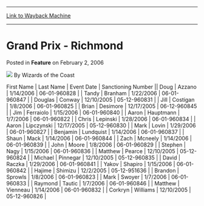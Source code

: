 
---
[Link to Wayback Machine](https://web.archive.org/web/20220810104811/https://magic.wizards.com/en/articles/archive/feature/grand-prix-richmond-2006-02-02)

[_metadata_:author]:- "Wizards of the Coast"
[_metadata_:description]:- "First NameLast NameEvent DateSanctioning"
[_metadata_:generator]:- "Drupal 7 (http://drupal.org)"
[_metadata_:node]:- "735951"
[_metadata_:publish_date]:- "2006-02-02"
[_metadata_:source]:- "div-main-content"
[_metadata_:title]:- "Grand Prix - Richmond"
[_metadata_:wayback_capture_timestamp]:- "2022-08-10 10:48:11"
[_metadata_:wayback_raw_url]:- "https://web.archive.org/web/20220810104811id_/https://magic.wizards.com/en/articles/archive/feature/grand-prix-richmond-2006-02-02"
[_metadata_:wayback_url]:- "https://magic.wizards.com/en/articles/archive/feature/grand-prix-richmond-2006-02-02"
---


Grand Prix - Richmond
=====================



 Posted in **Feature**
 on February 2, 2006 






![](https://media.magic.wizards.com/styles/auth_small/public/images/person/wizards_author.jpg)
By Wizards of the Coast













 First Name | Last Name | Event Date | Sanctioning Number || Doug | Azzano | 1/14/2006 | 06-01-960828 |
| Tandy | Branham | 1/22/2006 | 06-01-960847 |
| Douglas | Conway | 12/10/2005 | 05-12-960831 |
| Jill | Costigan | 1/8/2006 | 06-01-960825 |
| Brian | Desimore | 12/17/2005 | 06-12-960845 |
| Jim | Ferraiolo | 1/15/2006 | 06-01-960840 |
| Aaron | Hauptmann | 1/7/2006 | 06-01-960822 |
| Chris | Lepinski | 1/28/2006 | 06-01-960834 |
| Aaron | Lipczynski | 12/17/2005 | 05-12-960830 |
| Mark | Lovin | 1/29/2006 | 06-01-960827 |
| Benjamin | Lundquist | 1/14/2006 | 06-01-960837 |
| Shaun | Mack | 1/14/2006 | 06-01-960844 |
| Zach | Mcneely | 1/14/2006 | 06-01-960839 |
| John | Moore | 1/8/2006 | 06-01-960829 |
| Stephen | Nagy | 1/15/2006 | 06-01-960836 |
| Matthew | Pearce | 12/10/2005 | 05-12-960824 |
| Michael | Pinnegar | 12/10/2005 | 05-12-960835 |
| David | Raczka | 1/29/2006 | 06-01-960841 |
| Yakov | Shapiro | 1/15/2006 | 06-01-960842 |
| Hajime | Shimizu | 12/2/2005 | 05-12-951636 |
| Brandon | Sprowls | 1/8/2006 | 06-01-960823 |
| Mark | Swoyer | 1/7/2006 | 06-01-960833 |
| Raymond | Tautic | 1/7/2006 | 06-01-960846 |
| Matthew | Vienneau | 1/14/2006 | 06-01-960832 |
| Corkryn | Williams | 12/10/2005 | 05-12-960826 |







